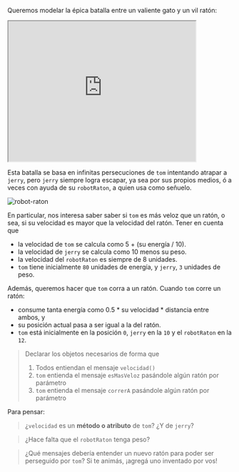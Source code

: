 Queremos modelar la épica batalla entre un valiente gato y un vil ratón:

<iframe width="420" height="315"
src="https://www.youtube.com/embed/UxY_CR_Al1c">
</iframe>


Esta batalla se basa en infinitas persecuciones de `tom` intentando atrapar a `jerry`, pero `jerry` siempre logra escapar, ya sea por sus propios medios, ó a veces con ayuda de su `robotRaton`, a quien usa como señuelo.

![robot-raton](https://s-media-cache-ak0.pinimg.com/236x/1f/13/17/1f1317e6a5887547544c0f1c721d1fa8.jpg)

En particular, nos interesa saber saber si `tom` es más veloz que un ratón, o sea, si su velocidad es mayor que la velocidad del ratón. Tener en cuenta que 

  * la velocidad de `tom` se calcula como 5 + (su energía / 10).
  * la velocidad de `jerry` se calcula como 10 menos su peso.
  * la velocidad del `robotRaton` es siempre de 8 unidades.
  * `tom` tiene inicialmente `80` unidades de energía, y `jerry`, `3` unidades de peso.
 
Además, queremos hacer que `tom` corra a un ratón. Cuando `tom` corre un ratón: 

  * consume tanta energía como 0.5 * su velocidad * distancia entre ambos, y
  * su posición actual pasa a ser igual a la del ratón. 
  * `tom` está inicialmente en la posición `0`, `jerry` en la `10` y el `robotRaton` en la `12`.

> Declarar los objetos necesarios de forma que
> 
> 1. Todos entiendan el mensaje `velocidad()`
> 2. `tom` entienda el mensaje `esMasVeloz` pasándole algún ratón por parámetro
> 3. `tom` entienda el mensaje `correrA` pasándole algún ratón por parámetro

Para pensar:

> ¿`velocidad` es un **método o atributo** de `tom`? ¿Y de `jerry`?

> ¿Hace falta que el `robotRaton` tenga peso?

> ¿Qué mensajes debería entender un nuevo ratón para poder ser perseguido por `tom`? Si te animás, ¡agregá uno inventado por vos!
